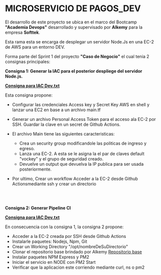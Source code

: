 # MICROSERVICIO DE PAGOS_DEV

El desarrollo de este proyecto se ubica en el marco del Bootcamp **"Academia Devops"** desarrollado y supervisado por **Alkemy** para la empresa **Softtek**.

Esta rama esta se encarga de desplegar un servidor Node.Js en una EC-2 de AWS para un entorno DEV.

Forma parte del Sprint 1 del proyecto **"Caso de Negocio"** el cual tenia 2 consignas principales:

**Consigna 1: Generar la IAC para el posterior despliege del servidor Node.js.**

**[Consigna para IAC Dev.txt](./Consigna%20Generar%20IAC%20Dev.txt)**

Esta consigna propone: 
  
 + Configurar las credenciales Access key y Secret Key AWS en shell y lanzar una EC2 en base a un archivo main.tf
 + Generar un archivo Personal Access Token para el acceso ala EC-2 por SSH. Guardar la clave en un secret de Github Actions.
 + El archivo Main tiene las siguientes caracteristicas:

      + Crea un security group modificandole las politicas de ingreso y egreso. 
      + Lanza una EC-2. A esta se le asigna la el par de claves default "vockey" y el grupo de seguridad creado.
      + Devuelve un output que devuelva la IP publica para ser usada posteriormente.    
 
 + Por ultimo, Crear un workflow Acceder a la EC-2 desde Github Actionsmediante ssh y crear un directorio


<br>
<br>


**Consigna 2: Generar Pipeline CI**

**[Consigna para IAC Dev.txt](./Consigna%20Pipeline%20CI%20Dev.txt)**

En consecuencia con la consigna 1, la consigna 2 propone:

  + Acceder a la EC-2 creada por SSH desde Github Actions
  + Instalarle paquetes: Nodejs, Npm, Git
  + Crear un Working Directory "/opt/nombreDeSuDirectorio"
  + Clonar el repositorio base brindado por Alkemy
    [Repositorio base](https://github.com/alkemyTech/UMSA-DevOps-T2)
  + Instalar paquetes NPM Express y PM2
  + Iniciar el servicio en NODE con PM2 Start
  + Verificar que la aplicacion este corriendo mediante curl, ns o pm2





